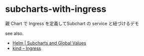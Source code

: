 # subcharts-with-ingress

親 Chart で Ingress を定義してSubchart の service と紐づけるデモ

see also.
- [Helm \| Subcharts and Global Values](https://helm.sh/docs/chart_template_guide/subcharts_and_globals/)
- [kind – Ingress](https://kind.sigs.k8s.io/docs/user/ingress/#ingress-nginx)
